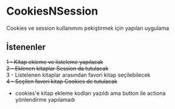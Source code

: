 # CookiesNSession
Cookies ve session kullanımını pekiştirmek için yapılan uygulama

## İstenenler
<strike>1 - Kitap ekleme ve listeleme yapılacak</strike><br>
<strike>2 - Eklenen kitaplar Session da tutulacak</strike><br>
3 - Listelenen kitaplar arasından favori kitap seçilebilecek<br>
<strike>4 - Seçilen favori kitap Cookies de tutulacak</strike><br>
- cookies'e kitap ekleme kodları yazıldı ama button ile actiona yönlendirme yapılamadı